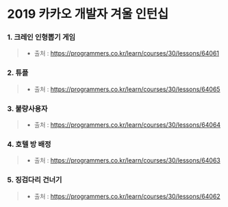 # 2019 카카오 개발자 겨울 인턴십

### 1. 크레인 인형뽑기 게임
> * 출처 : https://programmers.co.kr/learn/courses/30/lessons/64061

### 2. 튜플
> * 출처 : https://programmers.co.kr/learn/courses/30/lessons/64065

### 3. 불량사용자
> * 출처 : https://programmers.co.kr/learn/courses/30/lessons/64064

### 4. 호텔 방 배정
> * 출처 : https://programmers.co.kr/learn/courses/30/lessons/64063

### 5. 징검다리 건너기
> * 출처 : https://programmers.co.kr/learn/courses/30/lessons/64062
